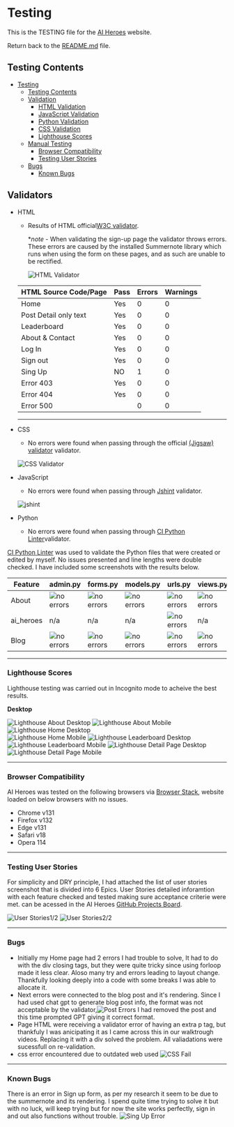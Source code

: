 # Testing

This is the TESTING file for the [AI Heroes](https://ai-heroes-blog-d4716b80dc08.herokuapp.com/) website.

Return back to the [README.md](README.md) file.

## Testing Contents  
  
- [Testing](#testing)
  - [Testing Contents](#testing-contents)
  - [Validation](#validation)
    - [HTML Validation](#html-validation)
    - [JavaScript Validation](#javascript-validation)
    - [Python Validation](#python-validation)
    - [CSS Validation](#css-validation)
    - [Lighthouse Scores](#lighthouse-scores)
  - [Manual Testing](#manual-testing)
    - [Browser Compatibility](#browser-compatibility)
    - [Testing User Stories](#testing-user-stories)
  - [Bugs](#bugs)
    - [Known Bugs](#known-bugs)


## Validators
- HTML
    - Results of HTML official[W3C validator](https://validator.w3.org/#validate_by_input).
      
      *<i>note</i> - When validating the sign-up page the validator throws errors. These errors are caused by the installed Summernote library which runs when using the form on these pages, and as such are unable to be rectified.

      ![HTML Validator](/documentation/testing/html_validator.png)

    | HTML Source Code/Page | Pass | Errors| Warnings
    | ---- | ------ | -------- | -------- |
    | Home | Yes | 0 |0
    | Post Detail only text | Yes | 0 |0
    | Leaderboard | Yes | 0 |0
    | About & Contact| Yes | 0 |0
    | Log In | Yes| 0 |0
    | Sign out | Yes | 0 |0
    | Sing Up | NO | 1 |0
    | Error 403 | Yes | 0 |0
    | Error 404 | Yes | 0 |0
    | Error 500 |  | 0 |0

  <hr>  

- CSS 
     - No errors were found when passing through the official [(Jigsaw) validator](https://jigsaw.w3.org/css-validator/) validator.

    ![CSS Validator ](/documentation/testing/css_validator_pass.png)

- JavaScript
    - No errors were found when passing through [Jshint](https://jshint.com/) validator.

    ![jshint](/documentation/testing/jshint_pass_.png)

- Python
    - No errors were found when passing through [CI Python Linter](https://pep8ci.herokuapp.com/#)validator.

[CI Python Linter](https://pep8ci.herokuapp.com/#) was used to validate the Python files that were created or edited by myself. No issues presented and line lengths were double checked. I have included some screenshots with the results below.

| Feature | admin.py | forms.py | models.py | urls.py | views.py |
|---------|----------|----------|-----------|---------|----------|
| About | ![no errors](documentation/testing/about_admin.png) | ![no errors](documentation/testing/about_forms.png) | ![no errors](documentation/testing/about_models.png) | ![no errors](documentation/testing/about_urls.png) | ![no errors](documentation/testing/about_views.png) |
| ai_heroes | n/a |n/a|n/a | ![no errors](documentation/testing/ai_heroes_urls.png)|n/a  |
| Blog | ![no errors](documentation/testing/blog_admin.png) | ![no errors](documentation/testing/blog_forms.png) | ![no errors](documentation/testing/blog_models.png) | ![no errors](documentation/testing/blog_urls.png) | ![no errors](documentation/testing/blog_views.png) |
<hr>
  
   
### Lighthouse Scores

Lighthouse testing was carried out in Incognito mode to acheive the best results.

**Desktop**  

![Lighthouse About Desktop](documentation/testing/about_web_lh.png)
![Lighthouse About Mobile](documentation/testing/about_mob_lh.png)
![Lighthouse Home Desktop](documentation/testing/main_web_lh.png)  
![Lighthouse Home Mobile](documentation/testing/main_mob_lh.png) 
![Lighthouse Leaderboard Desktop](documentation/testing/leaderboard_web_lh.png)
![Lighthouse Leaderboard Mobile](documentation/testing/leaderboard_mob_lh.png)
![Lighthouse Detail Page Desktop](documentation/testing/post_detail_web_lh.png)  
![Lighthouse Detail Page Mobile](documentation/testing/post_detail_mob_lh.png)  

<hr>  

### Browser Compatibility

AI Heroes was tested on the following browsers via [Browser Stack](https://live.browserstack.com/), website loaded on below browsers with no issues. 

- Chrome v131
- Firefox v132
- Edge v131
- Safari v18
- Opera 114

<hr>

### Testing User Stories
For simplicity and DRY principle, I had attached the list of user stories screenshot that is divided into 6 Epics.
User Stories detailed inforamtion with each feature checked and tested making sure acceptance criterie were met. can be acessed in the AI Heroes [GitHub Projects Board](https://github.com/users/monika-mak/projects/4/views/1).

![User Stories1/2](/documentation/user_story_1.png)
![User Stories2/2](/documentation/user_story_2.png)

<hr>

### Bugs
  
- Initially my Home page had 2 errors I had trouble to solve, It had to do with the div closing tags, but they were quite tricky since using forloop made it less clear. Aloso many try and errors leading to layout change. Thankfully looking deeply into a code with some breaks I was able to allocate it. 
- Next errors were connected to the blog post and it's rendering. Since I had used chat gpt to generate blog post info, the format was not acceptable by the validator,![Post Errors](/documentation/testing/errors_post_detail.png) I had removed the post and this time prompted GPT giving it correct format.  
- Page HTML were receiving a validator error of having an extra p tag, but thankfuly I was anicipating it as I came across this in our walktrough videos. Replacing it with a div solved the problem.  All valiadations were sucessfull on re-validation. 
- css error encountered due to outdated web used ![CSS Fail](/documentation/testing/css_validator_fail.png)

<hr>

 ### Known Bugs 
 There is an error in Sign up form, as per my research it seem to be due to the summernote and its rendering. I spend quite time trying to solve it but with no luck, will keep trying but for now the site works perfectly, sign in and out also functions without trouble. 
 ![Sing Up Error](/documentation/testing/errors_sing_up.png)
 
